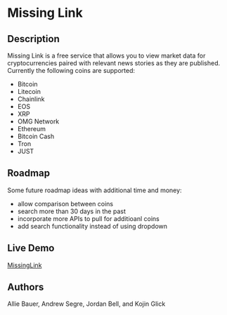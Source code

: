 # Missing Link

## Description

Missing Link is a free service that allows you to view market data for cryptocurrencies paired with relevant news stories as they are published. Currently the following coins are supported:
* Bitcoin
* Litecoin
* Chainlink
* EOS
* XRP
* OMG Network
* Ethereum
* Bitcoin Cash
* Tron
* JUST 

## Roadmap

Some future roadmap ideas with additional time and money:
* allow comparison between coins
* search more than 30 days in the past
* incorporate more APIs to pull for additioanl coins
* add search functionality instead of using dropdown

## Live Demo
[MissingLink](https://moonstripe11.github.io/proj1/)

## Authors

Allie Bauer, Andrew Segre, Jordan Bell, and Kojin Glick
